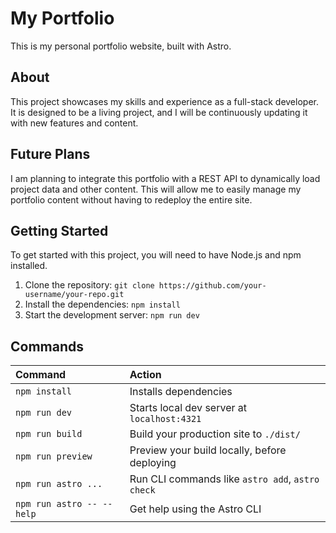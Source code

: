 # My Portfolio

This is my personal portfolio website, built with Astro.

## About

This project showcases my skills and experience as a full-stack developer. It is designed to be a living project, and I will be continuously updating it with new features and content.

## Future Plans

I am planning to integrate this portfolio with a REST API to dynamically load project data and other content. This will allow me to easily manage my portfolio content without having to redeploy the entire site.

## Getting Started

To get started with this project, you will need to have Node.js and npm installed.

1. Clone the repository: `git clone https://github.com/your-username/your-repo.git`
2. Install the dependencies: `npm install`
3. Start the development server: `npm run dev`

## Commands

| Command                   | Action                                           |
| :------------------------ | :----------------------------------------------- |
| `npm install`             | Installs dependencies                            |
| `npm run dev`             | Starts local dev server at `localhost:4321`      |
| `npm run build`           | Build your production site to `./dist/`          |
| `npm run preview`         | Preview your build locally, before deploying     |
| `npm run astro ...`       | Run CLI commands like `astro add`, `astro check` |
| `npm run astro -- --help` | Get help using the Astro CLI                     |
